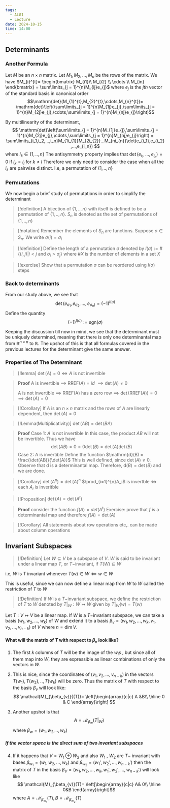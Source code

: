 ```yaml
---
tags:
  - ALG1
  - Lecture
date: 2024-10-15
time: 14:00
---
```

## Determinants
### Another Formula
Let $M$ be an $n\times n$ matrix.
Let $M_1,M_2,...,M_n$ be the rows of the matrix.
We have $M_{i}^{t}= \begin{bmatrix} M_{i1}\\ M_{i2} \\ \cdots \\ M_{in} \end{bmatrix} = \sum\limits_{j = 1}^{n}M_{ij}e_{j}$ where $e_j$ is the $jth$ vector of the standard basis in canonical order
$$\mathrm{det}(M_{1}^{t},M_{2}^{t},\cdots,M_{n}^{t})= \mathrm{det}\left(\sum\limits_{j = 1}^{n}M_{1j}e_{j},\sum\limits_{j = 1}^{n}M_{2j}e_{j},\cdots,\sum\limits_{j = 1}^{n}M_{nj}e_{j}\right)$$



By multilinearity of the determinant,
$$
\mathrm{det}\left(\sum\limits_{j = 1}^{n}M_{1j}e_{j},\sum\limits_{j = 1}^{n}M_{2j}e_{j},\cdots,\sum\limits_{j = 1}^{n}M_{nj}e_{j}\right) = \sum\limits_{i_1,i_2,...,i_n}M_{1i_{1}}M_{2i_{2}}...M_{ni_{n}}\det(e_{i_1},e_{i_2},...,e_{i_n})
$$
where $i_{k}\in \{1,..,n\}$
The antisymmetry property implies that $\det(e_{i_{1}},...,e_{i_{n}}) = 0$ if $i_{k}= i_l$ for $k\neq l$
Therefore we only need to consider the case when all the $i_k$ are pairwise distinct. I.e, a permutation of $\{1,..,n\}$

### Permutations
We now begin a brief study of permutations in order to simplify the determinant

>[!definition]
>A bijection of $\{1,..,n\}$ with itself is defined to be a permutation of $\{1,..,n\}$. $S_n$ is denoted as the set of permutations of $\{1,..,n\}$

>[!notation]
>Remember the elements of $S_n$ are functions. Suppose $\sigma\in S_n$. We write $\sigma(i) = \sigma_i$

>[!definition]
>Define the length of a permutation $\sigma$ denoted by $l(\sigma) := \# \{(i,j) | i < j \text{ and } \sigma_{i}>\sigma_{j}\}$ where $\# X$ is the number of elements in a set $X$

>[!exercise]
> Show that a permutation $\sigma$ can be reordered using $l(\sigma)$ steps

### Back to determinants
From our study above, we see that 
$$\det(e_{\sigma_1},e_{\sigma_2},...,e_{\sigma_{n})}= (-1)^{l(\sigma)}$$
Define the quantity
$$(-1)^{l(\sigma)} := \mathrm{sgn}(\sigma)$$

Keeping the discussion till now in mind, we see that the determinant must be uniquely determined, meaning that there is only one determinantal map from $\mathbb{R}^{n\times n}$ to $\mathbb{R}$. The upshot of this is that all formulas covered in the previous lectures for the determinant give the same answer.

### Properties of The Determinant

>[!lemma]
>$\det(A) = 0 \iff A$ is not invertible

>**Proof**
>A is invertible 
>$\implies$ $\mathrm{RREF}(A) = id$
>$\implies \det(A) \neq 0$
>
>A is not invertible
>$\implies$ $\mathrm{RREF(A)}$ has a zero row
>$\implies$ $\det(\mathrm{RREF}(A)) = 0$
>$\implies \det(A) = 0$

>[!Corollary]
>If $A$ is an $n\times n$ matrix and the rows of $A$ are linearly dependent, then $\det(A) = 0$

>[!Lemma(Multiplicativity)]
>$\det(AB) = \det(BA)$

>**Proof**
>Case 1: $A$ is not invertible
>In this case, the product $AB$ will not be invertible. Thus we have
>$$\det(AB) = 0 = 0\det(B) = \det(A)\det(B)$$
>Case 2: A is invertible
>Define the function $\mathrm{d}(B) = \frac{\det(AB)}{\det(A)}$ 
>This is well defined, since $\det(A) \neq 0$.
>Observe that $\mathrm{d}$ is a determinantal map. Therefore, $\mathrm{d}(B) = \det(B)$ and we are done.

>[!Corollary]
>$\det(A^{n})= \det(A)^n$
>$\prod_{i=1}^{n}A_i$ is invertble $\iff$ each $A_i$ is inveritble

>[!Proposition]
>$\det(A) = \det(A^t)$


>**Proof**
>consider the function $f(A) = det(A^t)$
> Exercise: prove that $f$ is a determinantal map and therefore $f(A) = \det(A)$
> 

>[!Corollary]
>All statements about row operations etc,. can be made about column operations

## Invariant Subspaces

>[!Definition]
>Let $W\subseteq V$  be a subspace of $V$. $W$ is said to be invariant under a linear map $T$, or $T-$invariant, if $T(W)\subseteq W$

i.e, $W$ is $T$ invariant whenever $T(w)\in W \impliedby w\in W$

This is useful, since we can now define a linear map from $W$
 to $W$ called the restriction of $T$ to $W$
>[!Definition]
>If $W$ is a $T-$invariant subspace, we define the restriction of $T$ to $W$ denoted by $T|_{W} : W \mapsto W$ given by $T|_{W}(w) = T(w)$
>


Let $T:V\mapsto V$ be a linear map. If $W$ is a $T-$invariant subspace, we can take a basis $(w_1,w_2,...,w_k)$ of $W$ and extend it to a basis $\beta_{v} = (w_1,w_2,...,w_k,v_1,v_2,...,v_{n-k})$ of $V$ where $n = \dim V$.

#### What will the matrix of $T$ with respect to $\beta_v$ look like?

1. The first $k$ columns of $T$ will be the image of the $w_is$ , but since all of them map into $W$, they are expressible as linear combinations of only the vectors in $W$. 
2. This is nice, since the coordinates of $(v_1,v_2,...,v_{n-k})$ in the vectors $T(w_1),T(w_2),..,T(w_k)$ will be zero. Thus the matrix of $T$ with respect to the basis $\beta_v$ will look like:
$$
\mathcal{M}_{\beta_{v}}{(T)}= \left[\begin{array}{c|c}
A &B\\
\hline
0 & C
\end{array}\right]
$$


3. Another upshot is that 
$$A = \mathcal{M}_{\beta_w}(T|_{W})$$
where $\beta_{w} = (w_1,w_2,..,w_k)$

##### If the vector space is the direct sum of two invariant subspaces
4. If it happens that $V = W_{1} \oplus W_{2}$ and also  $W_1$ , $W_2$ are $T-$ invariant with bases $\beta_{w_{1}}= (w_1,w_2,...,w_k)$ and $\beta_{w_{2}}= (w_1',w_2',...,w_{n-k}')$ then the matrix of $T$ in the basis $\beta_{V} = (w_1,w_2,...,w_k,w_1',w_2',...,w_{n-k}')$ will look like $$
\mathcal{M}_{\beta_{v}}(T)= \left[\begin{array}{c|c}
A& 0\\
\hline
0&B
\end{array}\right]$$
where $A = \mathcal{M}_{\beta_{w_{1}}}(T), B = \mathcal{M}_{\beta_{w_2}}(T)$
